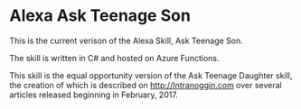 ﻿# Alexa Ask Teenage Son

This is the current verison of the Alexa Skill, Ask Teenage Son. 

The skill is written in C# and hosted on Azure Functions. 

This skill is the equal opportunity version of the Ask Teenage Daughter skill, the creation of which is described on http://Intranoggin.com over several articles released beginning in February, 2017.


